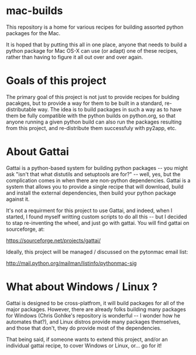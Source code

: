 mac-builds
==========

This repository is a home for various recipes for building assorted python packages for the Mac.

It is hoped that by putting this all in one place, anyone that needs to build a python package for Mac OS-X can use (or adapt) one of these recipes, rather than having to figure it all out over and over again. 


Goals of this project
======================

The primary goal of this project is not just to provide recipes for bulding pacakges, but to provide a way for them to be built in a standard, re-distributable way. The idea is to build packages in such a way as to have them be fully compatible with the python builds on python.org, so that anyone running a given python build can also run the packages resulting from this project, and re-distribute them successfuly with py2app, etc.


About Gattai
=============

Gattai is a python-based system for building python packages -- you might ask "isn't that what distutils and setuptools are for?" -- well, yes, but the complication comes in when there are non-python dependencies. Gattai is a system that allows you to provide a single recipe that will download, build and install the external dependencies, then build your python package against it.

It's not a requirment for this project to use Gattai, and indeed, when I started, I found myself writting custom scripts to do all this -- but I decided to stap re-inventing the wheel, and just go with gattai. You will find gattai on sourceforge, at:

<https://sourceforge.net/projects/gattai/>

Ideally, this project will be managed / discussed on the pytonmac email list:

<http://mail.python.org/mailman/listinfo/pythonmac-sig>

What about Windows / Linux ?
=============================

Gattai is designed to be cross-platfrom, it will build packages for all of the major packages. However, there are already folks building many packages for Windows (Chris Gohlke's repository is wonderful -- I wonder how he automates that?), and Linux distros provide many packages themselves, and those that don't, they do provide most of the dependencies.

That being said, if someone wants to extend this project, and/or an individual gattai recipe, to cover Windows or Linux, or... go for it!





